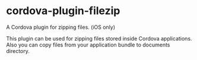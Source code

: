 # cordova-plugin-filezip
A Cordova plugin for zipping files. (iOS only)

This plugin can be used for zipping files stored inside Cordova applications. Also you can copy files from your application bundle to documents directory.
